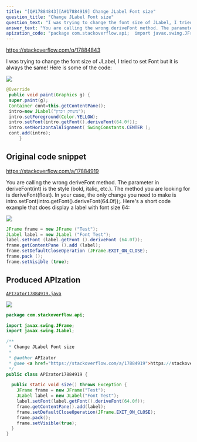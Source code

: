 ```yaml
---
title: "[Q#17884843][A#17884919] Change JLabel Font size"
question_title: "Change JLabel Font size"
question_text: "I was trying to change the font size of JLabel, I tried to set Font but it is always the same! Here is some of the code:"
answer_text: "You are calling the wrong deriveFont method. The parameter in deriveFont(int) is the style (bold, italic, etc.). The method you are looking for is deriveFont(float). In your case, the only change you need to make is intro.setFont(intro.getFont().deriveFont(64.0f));. Here's a short code example that does display a label with font size 64:"
apization_code: "package com.stackoverflow.api;  import javax.swing.JFrame; import javax.swing.JLabel;  /**  * Change JLabel Font size  *  * @author APIzator  * @see <a href=\"https://stackoverflow.com/a/17884919\">https://stackoverflow.com/a/17884919</a>  */ public class APIzator17884919 {    public static void size() throws Exception {     JFrame frame = new JFrame(\"Test\");     JLabel label = new JLabel(\"Font Test\");     label.setFont(label.getFont().deriveFont(64.0f));     frame.getContentPane().add(label);     frame.setDefaultCloseOperation(JFrame.EXIT_ON_CLOSE);     frame.pack();     frame.setVisible(true);   } }"
---
```


https://stackoverflow.com/q/17884843

I was trying to change the font size of JLabel, I tried to set Font but it is always the same!
Here is some of the code:


<div class="code-logo"><img src="/stackoverflow.png" /></div>

```java
@Override
 public void paint(Graphics g) {
 super.paint(g);
 Container cont=this.getContentPane();
 intro=new JLabel("משחק זיכרון");
 intro.setForeground(Color.YELLOW);
 intro.setFont(intro.getFont().deriveFont(64.0f));
 intro.setHorizontalAlignment( SwingConstants.CENTER );
 cont.add(intro);
     }
```


## Original code snippet

https://stackoverflow.com/a/17884919

You are calling the wrong deriveFont method.
The parameter in deriveFont(int) is the style (bold, italic, etc.). The method you are looking for is deriveFont(float).
In your case, the only change you need to make is intro.setFont(intro.getFont().deriveFont(64.0f));.
Here&#x27;s a short code example that does display a label with font size 64:

<div class="code-logo"><img src="/stackoverflow.png" /></div>

```java
JFrame frame = new JFrame ("Test");
JLabel label = new JLabel ("Font Test");
label.setFont (label.getFont ().deriveFont (64.0f));
frame.getContentPane ().add (label);
frame.setDefaultCloseOperation (JFrame.EXIT_ON_CLOSE);
frame.pack ();
frame.setVisible (true);
```

## Produced APIzation

[`APIzator17884919.java`](https://github.com/blind-papers/apization-temp-data/raw/main/search/APIzator17884919.java)

<div class="code-logo"><img src="/apizator.png" /></div>

```java
package com.stackoverflow.api;

import javax.swing.JFrame;
import javax.swing.JLabel;

/**
 * Change JLabel Font size
 *
 * @author APIzator
 * @see <a href="https://stackoverflow.com/a/17884919">https://stackoverflow.com/a/17884919</a>
 */
public class APIzator17884919 {

  public static void size() throws Exception {
    JFrame frame = new JFrame("Test");
    JLabel label = new JLabel("Font Test");
    label.setFont(label.getFont().deriveFont(64.0f));
    frame.getContentPane().add(label);
    frame.setDefaultCloseOperation(JFrame.EXIT_ON_CLOSE);
    frame.pack();
    frame.setVisible(true);
  }
}

```